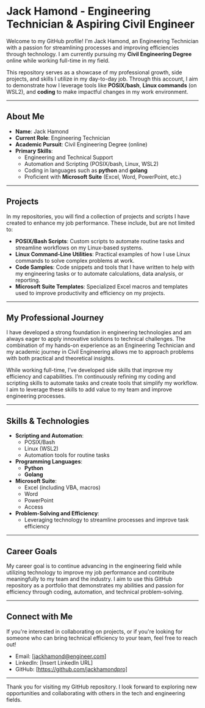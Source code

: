 # Jack Hamond - Engineering Technician & Aspiring Civil Engineer

Welcome to my GitHub profile! I'm Jack Hamond, an Engineering Technician with a passion for streamlining processes and improving efficiencies through technology. I am currently pursuing my **Civil Engineering Degree** online while working full-time in my field.

This repository serves as a showcase of my professional growth, side projects, and skills I utilize in my day-to-day job. Through this account, I aim to demonstrate how I leverage tools like **POSIX/bash**, **Linux commands** (on WSL2), and **coding** to make impactful changes in my work environment.

---

## About Me

- **Name**: Jack Hamond
- **Current Role**: Engineering Technician
- **Academic Pursuit**: Civil Engineering Degree (online)
- **Primary Skills**:
  - Engineering and Technical Support
  - Automation and Scripting (POSIX/bash, Linux, WSL2)
  - Coding in languages such as **python** and **golang**
  - Proficient with **Microsoft Suite** (Excel, Word, PowerPoint, etc.)
  
---

## Projects

In my repositories, you will find a collection of projects and scripts I have created to enhance my job performance. These include, but are not limited to:

- **POSIX/Bash Scripts**: Custom scripts to automate routine tasks and streamline workflows on my Linux-based systems.
- **Linux Command-Line Utilities**: Practical examples of how I use Linux commands to solve complex problems at work.
- **Code Samples**: Code snippets and tools that I have written to help with my engineering tasks or to automate calculations, data analysis, or reporting.
- **Microsoft Suite Templates**: Specialized Excel macros and templates used to improve productivity and efficiency on my projects.

---

## My Professional Journey

I have developed a strong foundation in engineering technologies and am always eager to apply innovative solutions to technical challenges. The combination of my hands-on experience as an Engineering Technician and my academic journey in Civil Engineering allows me to approach problems with both practical and theoretical insights.

While working full-time, I’ve developed side skills that improve my efficiency and capabilities. I’m continuously refining my coding and scripting skills to automate tasks and create tools that simplify my workflow. I aim to leverage these skills to add value to my team and improve engineering processes.

---

## Skills & Technologies

- **Scripting and Automation**:
  - POSIX/Bash
  - Linux (WSL2)
  - Automation tools for routine tasks
- **Programming Languages**:  
  - **Python**  
  - **Golang**  
- **Microsoft Suite**:
  - Excel (including VBA, macros)
  - Word
  - PowerPoint
  - Access
- **Problem-Solving and Efficiency**:
  - Leveraging technology to streamline processes and improve task efficiency
  
---

## Career Goals

My career goal is to continue advancing in the engineering field while utilizing technology to improve my job performance and contribute meaningfully to my team and the industry. I aim to use this GitHub repository as a portfolio that demonstrates my abilities and passion for efficiency through coding, automation, and technical problem-solving.

---

## Connect with Me

If you're interested in collaborating on projects, or if you're looking for someone who can bring technical efficiency to your team, feel free to reach out!

- Email: [jackhamond@engineer.com]
- LinkedIn: [Insert LinkedIn URL]
- GitHub: [https://github.com/jackhamondpro]

---

Thank you for visiting my GitHub repository. I look forward to exploring new opportunities and collaborating with others in the tech and engineering fields.

